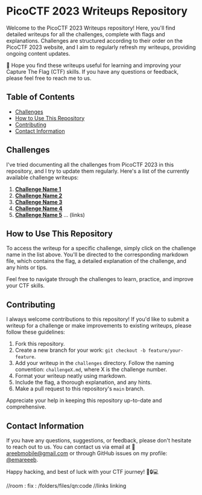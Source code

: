 # PicoCTF 2023 Writeups Repository

Welcome to the PicoCTF 2023 Writeups repository! Here, you'll find detailed writeups for all the challenges, complete with flags and explanations. Challenges are structured according to their order on the PicoCTF 2023 website, and I aim to regularly refresh my writeups, providing ongoing content updates.

🏁 Hope you find these writeups useful for learning and improving your Capture The Flag (CTF) skills. If you have any questions or feedback, please feel free to reach me to us.

## Table of Contents

- [Challenges](#challenges)
- [How to Use This Repository](#how-to-use-this-repository)
- [Contributing](#contributing)
- [Contact Information](#contact-information)

## Challenges

I've tried documenting all the challenges from PicoCTF 2023 in this repository, and I try to update them regularly. Here's a list of the currently available challenge writeups:

1. [**Challenge Name 1**](challenges/challenge1.md)
2. [**Challenge Name 2**](challenges/challenge2.md)
3. [**Challenge Name 3**](challenges/challenge3.md)
4. [**Challenge Name 4**](challenges/challenge4.md)
5. [**Challenge Name 5**](challenges/challenge5.md)
   ...
      (links)

## How to Use This Repository

To access the writeup for a specific challenge, simply click on the challenge name in the list above. You'll be directed to the corresponding markdown file, which contains the flag, a detailed explanation of the challenge, and any hints or tips.

Feel free to navigate through the challenges to learn, practice, and improve your CTF skills.

## Contributing

I always welcome contributions to this repository! If you'd like to submit a writeup for a challenge or make improvements to existing writeups, please follow these guidelines:

1. Fork this repository.
2. Create a new branch for your work: `git checkout -b feature/your-feature`.
3. Add your writeup in the `challenges` directory. Follow the naming convention: `challengeX.md`, where X is the challenge number.
4. Format your writeup neatly using markdown.
5. Include the flag, a thorough explanation, and any hints.
6. Make a pull request to this repository's `main` branch.

Appreciate your help in keeping this repository up-to-date and comprehensive.

## Contact Information

If you have any questions, suggestions, or feedback, please don't hesitate to reach out to us. You can contact us via email at 📧 [areebmobile@gmail.com](mailto:areebmobile@gmail.com) or through GitHub issues on my profile: [@emareeeb](https://github.com/emareeeb).

Happy hacking, and best of luck with your CTF journey! 🚀🔒💻


//room : fix : /folders/files/qn:code
//links linking